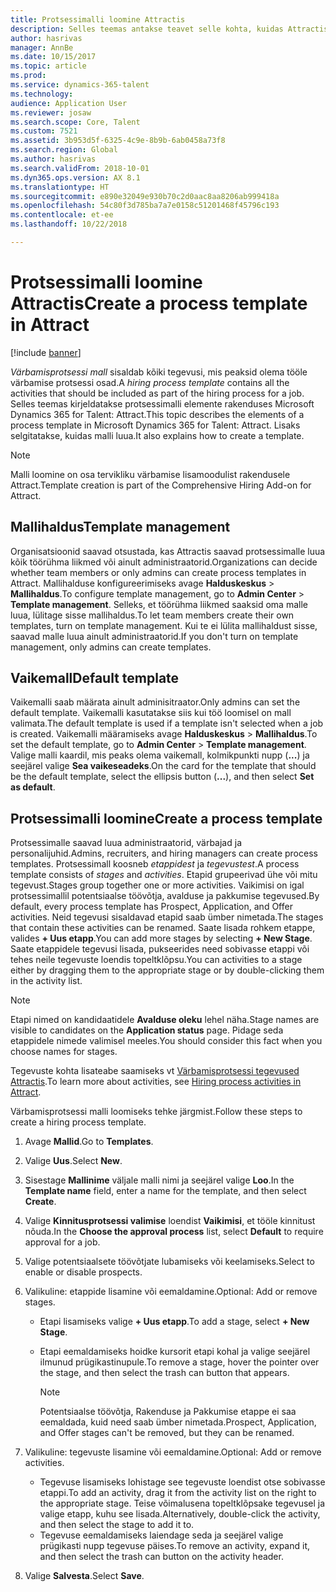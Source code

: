 ```yaml
---
title: Protsessimalli loomine Attractis
description: Selles teemas antakse teavet selle kohta, kuidas Attractis protsessimalli luua.
author: hasrivas
manager: AnnBe
ms.date: 10/15/2017
ms.topic: article
ms.prod: 
ms.service: dynamics-365-talent
ms.technology: 
audience: Application User
ms.reviewer: josaw
ms.search.scope: Core, Talent
ms.custom: 7521
ms.assetid: 3b953d5f-6325-4c9e-8b9b-6ab0458a73f8
ms.search.region: Global
ms.author: hasrivas
ms.search.validFrom: 2018-10-01
ms.dyn365.ops.version: AX 8.1
ms.translationtype: HT
ms.sourcegitcommit: e890e32049e930b70c2d0aac8aa8206ab999418a
ms.openlocfilehash: 54c80f3d785ba7a7e0158c51201468f45796c193
ms.contentlocale: et-ee
ms.lasthandoff: 10/22/2018

---
```


# <a name="create-a-process-template-in-attract"></a><span data-ttu-id="22e48-103">Protsessimalli loomine Attractis</span><span class="sxs-lookup"><span data-stu-id="22e48-103">Create a process template in Attract</span></span>

[!include [banner](includes/banner.md)]

<span data-ttu-id="22e48-104">*Värbamisprotsessi mall* sisaldab kõiki tegevusi, mis peaksid olema tööle värbamise protsessi osad.</span><span class="sxs-lookup"><span data-stu-id="22e48-104">A *hiring process template* contains all the activities that should be included as part of the hiring process for a job.</span></span> <span data-ttu-id="22e48-105">Selles teemas kirjeldatakse protsessimalli elemente rakenduses Microsoft Dynamics 365 for Talent: Attract.</span><span class="sxs-lookup"><span data-stu-id="22e48-105">This topic describes the elements of a process template in Microsoft Dynamics 365 for Talent: Attract.</span></span> <span data-ttu-id="22e48-106">Lisaks selgitatakse, kuidas malli luua.</span><span class="sxs-lookup"><span data-stu-id="22e48-106">It also explains how to create a template.</span></span>

> [!NOTE]
> <span data-ttu-id="22e48-107">Malli loomine on osa tervikliku värbamise lisamoodulist rakendusele Attract.</span><span class="sxs-lookup"><span data-stu-id="22e48-107">Template creation is part of the Comprehensive Hiring Add-on for Attract.</span></span>

## <a name="template-management"></a><span data-ttu-id="22e48-108">Mallihaldus</span><span class="sxs-lookup"><span data-stu-id="22e48-108">Template management</span></span>

<span data-ttu-id="22e48-109">Organisatsioonid saavad otsustada, kas Attractis saavad protsessimalle luua kõik töörühma liikmed või ainult administraatorid.</span><span class="sxs-lookup"><span data-stu-id="22e48-109">Organizations can decide whether team members or only admins can create process templates in Attract.</span></span> <span data-ttu-id="22e48-110">Mallihalduse konfigureerimiseks avage **Halduskeskus** \> **Mallihaldus**.</span><span class="sxs-lookup"><span data-stu-id="22e48-110">To configure template management, go to **Admin Center** \> **Template management**.</span></span> <span data-ttu-id="22e48-111">Selleks, et töörühma liikmed saaksid oma malle luua, lülitage sisse mallihaldus.</span><span class="sxs-lookup"><span data-stu-id="22e48-111">To let team members create their own templates, turn on template management.</span></span> <span data-ttu-id="22e48-112">Kui te ei lülita mallihaldust sisse, saavad malle luua ainult administraatorid.</span><span class="sxs-lookup"><span data-stu-id="22e48-112">If you don't turn on template management, only admins can create templates.</span></span>

## <a name="default-template"></a><span data-ttu-id="22e48-113">Vaikemall</span><span class="sxs-lookup"><span data-stu-id="22e48-113">Default template</span></span>

<span data-ttu-id="22e48-114">Vaikemalli saab määrata ainult adminisitraator.</span><span class="sxs-lookup"><span data-stu-id="22e48-114">Only admins can set the default template.</span></span> <span data-ttu-id="22e48-115">Vaikemalli kasutatakse siis kui töö loomisel on mall valimata.</span><span class="sxs-lookup"><span data-stu-id="22e48-115">The default template is used if a template isn't selected when a job is created.</span></span> <span data-ttu-id="22e48-116">Vaikemalli määramiseks avage **Halduskeskus** \> **Mallihaldus**.</span><span class="sxs-lookup"><span data-stu-id="22e48-116">To set the default template, go to **Admin Center** \> **Template management**.</span></span> <span data-ttu-id="22e48-117">Valige malli kaardil, mis peaks olema vaikemall, kolmikpunkti nupp (**...**) ja seejärel valige **Sea vaikeseadeks**.</span><span class="sxs-lookup"><span data-stu-id="22e48-117">On the card for the template that should be the default template, select the ellipsis button (**...**), and then select **Set as default**.</span></span>

## <a name="create-a-process-template"></a><span data-ttu-id="22e48-118">Protsessimalli loomine</span><span class="sxs-lookup"><span data-stu-id="22e48-118">Create a process template</span></span>

<span data-ttu-id="22e48-119">Protsessimalle saavad luua administraatorid, värbajad ja personalijuhid.</span><span class="sxs-lookup"><span data-stu-id="22e48-119">Admins, recruiters, and hiring managers can create process templates.</span></span> <span data-ttu-id="22e48-120">Protsessimall koosneb *etappidest* ja *tegevustest*.</span><span class="sxs-lookup"><span data-stu-id="22e48-120">A process template consists of *stages* and *activities*.</span></span> <span data-ttu-id="22e48-121">Etapid grupeerivad ühe või mitu tegevust.</span><span class="sxs-lookup"><span data-stu-id="22e48-121">Stages group together one or more activities.</span></span> <span data-ttu-id="22e48-122">Vaikimisi on igal protsessimallil potentsiaalse töövõtja, avalduse ja pakkumise tegevused.</span><span class="sxs-lookup"><span data-stu-id="22e48-122">By default, every process template has Prospect, Application, and Offer activities.</span></span> <span data-ttu-id="22e48-123">Neid tegevusi sisaldavad etapid saab ümber nimetada.</span><span class="sxs-lookup"><span data-stu-id="22e48-123">The stages that contain these activities can be renamed.</span></span> <span data-ttu-id="22e48-124">Saate lisada rohkem etappe, valides **+ Uus etapp**.</span><span class="sxs-lookup"><span data-stu-id="22e48-124">You can add more stages by selecting **+ New Stage**.</span></span> <span data-ttu-id="22e48-125">Saate etappidele tegevusi lisada, pukseerides need sobivasse etappi või tehes neile tegevuste loendis topeltklõpsu.</span><span class="sxs-lookup"><span data-stu-id="22e48-125">You can activities to a stage either by dragging them to the appropriate stage or by double-clicking them in the activity list.</span></span>

> [!NOTE]
> <span data-ttu-id="22e48-126">Etapi nimed on kandidaatidele **Avalduse oleku** lehel näha.</span><span class="sxs-lookup"><span data-stu-id="22e48-126">Stage names are visible to candidates on the **Application status** page.</span></span> <span data-ttu-id="22e48-127">Pidage seda etappidele nimede valimisel meeles.</span><span class="sxs-lookup"><span data-stu-id="22e48-127">You should consider this fact when you choose names for stages.</span></span>

<span data-ttu-id="22e48-128">Tegevuste kohta lisateabe saamiseks vt [Värbamisprotsessi tegevused Attractis](./activities-attract.md).</span><span class="sxs-lookup"><span data-stu-id="22e48-128">To learn more about activities, see [Hiring process activities in Attract](./activities-attract.md).</span></span>

<span data-ttu-id="22e48-129">Värbamisprotsessi malli loomiseks tehke järgmist.</span><span class="sxs-lookup"><span data-stu-id="22e48-129">Follow these steps to create a hiring process template.</span></span>

1. <span data-ttu-id="22e48-130">Avage **Mallid**.</span><span class="sxs-lookup"><span data-stu-id="22e48-130">Go to **Templates**.</span></span>
2. <span data-ttu-id="22e48-131">Valige **Uus**.</span><span class="sxs-lookup"><span data-stu-id="22e48-131">Select **New**.</span></span>
3. <span data-ttu-id="22e48-132">Sisestage **Mallinime** väljale malli nimi ja seejärel valige **Loo**.</span><span class="sxs-lookup"><span data-stu-id="22e48-132">In the **Template name** field, enter a name for the template, and then select **Create**.</span></span>
4. <span data-ttu-id="22e48-133">Valige **Kinnitusprotsessi valimise** loendist **Vaikimisi**, et tööle kinnitust nõuda.</span><span class="sxs-lookup"><span data-stu-id="22e48-133">In the **Choose the approval process** list, select **Default** to require approval for a job.</span></span>
5. <span data-ttu-id="22e48-134">Valige potentsiaalsete töövõtjate lubamiseks või keelamiseks.</span><span class="sxs-lookup"><span data-stu-id="22e48-134">Select to enable or disable prospects.</span></span>
6. <span data-ttu-id="22e48-135">Valikuline: etappide lisamine või eemaldamine.</span><span class="sxs-lookup"><span data-stu-id="22e48-135">Optional: Add or remove stages.</span></span>

    - <span data-ttu-id="22e48-136">Etapi lisamiseks valige **+ Uus etapp**.</span><span class="sxs-lookup"><span data-stu-id="22e48-136">To add a stage, select **+ New Stage**.</span></span>
    - <span data-ttu-id="22e48-137">Etapi eemaldamiseks hoidke kursorit etapi kohal ja valige seejärel ilmunud prügikastinupule.</span><span class="sxs-lookup"><span data-stu-id="22e48-137">To remove a stage, hover the pointer over the stage, and then select the trash can button that appears.</span></span>

        > [!NOTE]
        > <span data-ttu-id="22e48-138">Potentsiaalse töövõtja, Rakenduse ja Pakkumise etappe ei saa eemaldada, kuid need saab ümber nimetada.</span><span class="sxs-lookup"><span data-stu-id="22e48-138">Prospect, Application, and Offer stages can't be removed, but they can be renamed.</span></span>

7. <span data-ttu-id="22e48-139">Valikuline: tegevuste lisamine või eemaldamine.</span><span class="sxs-lookup"><span data-stu-id="22e48-139">Optional: Add or remove activities.</span></span>

    - <span data-ttu-id="22e48-140">Tegevuse lisamiseks lohistage see tegevuste loendist otse sobivasse etappi.</span><span class="sxs-lookup"><span data-stu-id="22e48-140">To add an activity, drag it from the activity list on the right to the appropriate stage.</span></span> <span data-ttu-id="22e48-141">Teise võimalusena topeltklõpsake tegevusel ja valige etapp, kuhu see lisada.</span><span class="sxs-lookup"><span data-stu-id="22e48-141">Alternatively, double-click the activity, and then select the stage to add it to.</span></span>
    - <span data-ttu-id="22e48-142">Tegevuse eemaldamiseks laiendage seda ja seejärel valige prügikasti nupp tegevuse päises.</span><span class="sxs-lookup"><span data-stu-id="22e48-142">To remove an activity, expand it, and then select the trash can button on the activity header.</span></span>

8. <span data-ttu-id="22e48-143">Valige **Salvesta**.</span><span class="sxs-lookup"><span data-stu-id="22e48-143">Select **Save**.</span></span>

